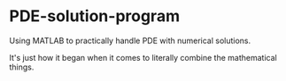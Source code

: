 # PDE-solution-program
Using MATLAB to practically handle PDE with numerical solutions.

It's just how it began when it comes to literally combine the mathematical things.
